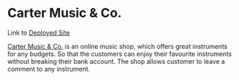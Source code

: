 # Carter Music & Co.

Link to [Deployed Site](https://carter-music-co.herokuapp.com//)

[Carter Music & Co.](https://carter-music-co.herokuapp.com/) is an online music shop, which offers great instruments for any budgets.
So that the customers can enjoy their favourite instruments without breaking their bank account.
The shop allows customer to leave a comment to any instrument.

